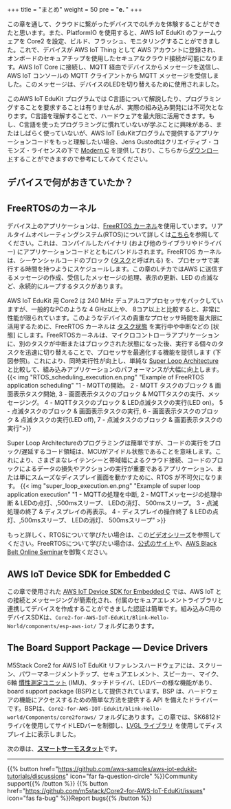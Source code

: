+++
title = "まとめ"
weight = 50
pre = "<b>e. </b>"
+++

この章を通して、クラウドに繋がったデバイスでのLチカを体験することができたと思います。また、PlatformIO を使用すると、AWS IoT EduKit のファームウェアを Core2 を設定、ビルド、フラッシュ、モニタリングすることができました。これで、デバイスが AWS IoT Thing として AWS アカウントに登録され、オンボードのセキュアチップを使用したセキュアなクラウド接続が可能になります。AWS IoT Core に接続し、MQTT 経由でデバイスからメッセージを送信し、AWS IoT コンソールの MQTT クライアントから MQTT メッセージを受信しました。このメッセージは、デバイスのLEDを切り替えるために使用されました。

このAWS IoT EduKit プログラムでは C言語について解説したり、プログラミングすることを要求することは有りませんが、実際の組み込み開発には不可欠となります。C言語を理解することで、ハードウェアを最大限に活用できます。もし、C言語を使ったプログラミングに慣れていないが学ぶことに興味がある、またはしばらく使っていないが、AWS IoT EduKitプログラムで提供するアプリケーションコードをもっと理解したい場合、Jens Gustedtはクリエイティブ・コモンズ・ライセンスの下で [Modern C](https://modernc.gforge.inria.fr/) を提供しており、こちらから[ダウンロード](https://modernc.gforge.inria.fr/download.html)することができますので参考にしてみてください。

## デバイスで何がおきていたか？

## FreeRTOSのカーネル

デバイス上のアプリケーションは、[FreeRTOS カーネル](https://www.freertos.org/)を使用しています。リアルタイムオペレーティングシステム(RTOS)について詳しくは[こちら](https://www.freertos.org/about-RTOS.html)を参照してください。これは、コンパイルしたバイナリ (および他のライブラリやドライバー) にアプリケーションコードとともにバンドルされます。FreeRTOS カーネルは、シーケンシャルコードのブロック ([タスク](https://www.freertos.org/taskandcr.html)と呼ばれる) を、プロセッサで実行する時間を持つようにスケジュールします。この章のLチカではAWS に送信するメッセージの作成、受信したメッセージの処理、表示の更新、LED の点滅など、永続的にループするタスクがあります。 

AWS IoT EduKit 用 Core2 は 240 MHz デュアルコアプロセッサをパックしていますが、一般的なPCのような 4 GHz以上や、 8コア以上と比較すると、非常に性能が限られています。このようなデバイスの貴重なプロセッサ時間を最大限に活用するために、FreeRTOS カーネルは [タスク状態](https://www.freertos.org/RTOS-task-states.html) を実行中や中断などの [状態] にします。FreeRTOSカーネルは、マイクロコントローラアプリケーションに、別のタスクが中断またはブロックされた状態になった後、実行する個々のタスクを迅速に切り替えることで、プロセッサを最適化する機能を提供します (下図参照)。これにより、同時実行性が向上し、単純な [Super Loop Architecture](https://en.wikibooks.org/wiki/Embedded_Systems/Super_Loop_Architecture) と比較して、組み込みアプリケーションのパフォーマンスが大幅に向上します。
{{< img "RTOS_scheduling_execution.en.png" "Example of FreeRTOS application scheduling" "1 - MQTTの開始。 2 - MQTT タスクのブロック & 画面表示タスク開始, 3 - 画面表示タスクのブロック & MQTTタスクの実行、メッセージング。 4 - MQTTタスクのブロック & LED点滅タスクの実行(LED on)。 5 - 点滅タスクのブロック & 画面表示タスクの実行, 6 - 画面表示タスクのブロック & 点滅タスクの実行(LED off), 7 - 点滅タスクのブロック & 画面表示タスクの実行">}}

Super Loop Architectureのプログラミングは簡単ですが、コードの実行をブロック/遅延するコード領域は、MCUがアイドル状態であることを意味します。これにより、さまざまなレイテンシーと帯域幅によるクラウド接続、コードのブロックによるデータの損失やアクションの実行が重要であるアプリケーション、または単にスムーズなディスプレイ画面を動かすために、RTOS が不可欠になります。
{{< img "super_loop_execution.en.png" "Example of super loop application execution" "1 - MQTTの処理を中断, 2 - MQTTメッセージの処理中断 & LEDの点灯、,500msスリープ、 LEDの消灯、 500msスリープ。 3 - 点滅処理の終了 & ディスプレイの再表示。 4 - ディスプレイの操作終了 & LEDの点灯、,500msスリープ、 LEDの消灯、 500msスリープ" >}}

もっと詳しく、RTOSについて学びたい場合は、この[ビデオシリーズ](https://www.youtube.com/watch?v=F321087yYy4)を参照してください。FreeRTOSについて学びたい場合は、[公式のサイト](https://www.freertos.org/RTOS.html)や、[AWS Black Belt Online Seminar](https://aws.amazon.com/jp/blogs/news/webinar-bb-freertos-2020/)を御覧ください。

## AWS IoT Device SDK for Embedded C

この章で使用された [AWS IoT Device SDK for Embedded C](https://github.com/espressif/aws-iot-device-sdk-embedded-C/tree/61f25f34712b1513bf1cb94771620e9b2b001970) では、AWS IoT との接続とメッセージングが簡素化され、付属のセキュアエレメントライブラリと連携してデバイスを作成することができました認証は簡単です。組み込みC用のデバイスSDKは、`Core2-for-AWS-IoT-EduKit/Blink-Hello-World/components/esp-aws-iot/` フォルダにあります。

## The Board Support Package — Device Drivers

M5Stack Core2 for AWS IoT EduKit リファレンスハードウェアには、スクリーン、パワーマネージメントチップ、セキュアエレメント、スピーカー、マイク、6軸 [慣性測定ユニット](https://en.wikipedia.org/wiki/Inertial_measurement_unit) (IMU)、タッチドライバ、LEDバーの様な機能があり、board support package (BSP)として提供されています。BSP は、ハードウェアの機能にアクセスするための簡単な方法を提供する API を備えたドライバーです。BSPは、`Core2-for-AWS-IOT-Edukit/blink-Hello-world/Components/core2foraws/` フォルダにあります。この章では、SK6812ドライバを使用してサイドLEDバーを制御し、[LVGL ライブラリ](https://docs.lvgl.io/v7/en/html/) を使用してディスプレイ上に表示しました。

次の章は、[**スマートサーモスタット**](/jp/smart-thermostat.html)です。

---
{{% button href="https://github.com/aws-samples/aws-iot-edukit-tutorials/discussions" icon="far fa-question-circle" %}}Community support{{% /button %}} {{% button href="https://github.com/m5stack/Core2-for-AWS-IoT-EduKit/issues" icon="fas fa-bug" %}}Report bugs{{% /button %}}